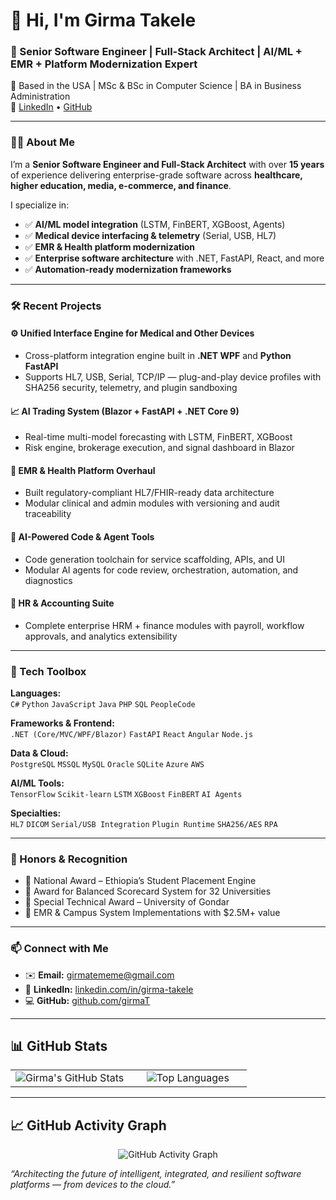 # 👋 Hi, I'm Girma Takele

### 🚀 Senior Software Engineer | Full-Stack Architect | AI/ML + EMR + Platform Modernization Expert  
📍 Based in the USA | MSc & BSc in Computer Science | BA in Business Administration  
🔗 [LinkedIn](https://www.linkedin.com/in/girma-takele/) • [GitHub](https://github.com/girmaT)

---

### 👨‍💻 About Me

I’m a **Senior Software Engineer and Full-Stack Architect** with over **15 years** of experience delivering enterprise-grade software across **healthcare, higher education, media, e-commerce, and finance**.

I specialize in:
- ✅ **AI/ML model integration** (LSTM, FinBERT, XGBoost, Agents)
- ✅ **Medical device interfacing & telemetry** (Serial, USB, HL7)
- ✅ **EMR & Health platform modernization**
- ✅ **Enterprise software architecture** with .NET, FastAPI, React, and more
- ✅ **Automation-ready modernization frameworks**

---

### 🛠 Recent Projects

#### ⚙️ Unified Interface Engine for Medical and Other Devices  
- Cross-platform integration engine built in **.NET WPF** and **Python FastAPI**  
- Supports HL7, USB, Serial, TCP/IP — plug-and-play device profiles with SHA256 security, telemetry, and plugin sandboxing

#### 📈 AI Trading System (Blazor + FastAPI + .NET Core 9)  
- Real-time multi-model forecasting with LSTM, FinBERT, XGBoost  
- Risk engine, brokerage execution, and signal dashboard in Blazor

#### 🏥 EMR & Health Platform Overhaul  
- Built regulatory-compliant HL7/FHIR-ready data architecture  
- Modular clinical and admin modules with versioning and audit traceability

#### 🤖 AI-Powered Code & Agent Tools  
- Code generation toolchain for service scaffolding, APIs, and UI  
- Modular AI agents for code review, orchestration, automation, and diagnostics

#### 💼 HR & Accounting Suite  
- Complete enterprise HRM + finance modules with payroll, workflow approvals, and analytics extensibility

---

### 🧰 Tech Toolbox

**Languages:**  
`C#` `Python` `JavaScript` `Java` `PHP` `SQL` `PeopleCode`

**Frameworks & Frontend:**  
`.NET (Core/MVC/WPF/Blazor)` `FastAPI` `React` `Angular` `Node.js`

**Data & Cloud:**  
`PostgreSQL` `MSSQL` `MySQL` `Oracle` `SQLite` `Azure` `AWS`

**AI/ML Tools:**  
`TensorFlow` `Scikit-learn` `LSTM` `XGBoost` `FinBERT` `AI Agents`

**Specialties:**  
`HL7` `DICOM` `Serial/USB Integration` `Plugin Runtime` `SHA256/AES` `RPA`

---

### 📌 Honors & Recognition

- 🏅 National Award – Ethiopia’s Student Placement Engine  
- 🏅 Award for Balanced Scorecard System for 32 Universities  
- 🏅 Special Technical Award – University of Gondar  
- 🏅 EMR & Campus System Implementations with $2.5M+ value

---

### 📫 Connect with Me

- ✉️ **Email:** girmatememe@gmail.com  
- 🔗 **LinkedIn:** [linkedin.com/in/girma-takele](https://www.linkedin.com/in/girma-takele)  
- 💻 **GitHub:** [github.com/girmaT](https://github.com/girmaT)

---

## 📊 GitHub Stats

<!-- Stats & Languages side-by-side with no table borders -->
<table style="width:100%; border-collapse:collapse; border:none;">
  <tr style="border:none;">
    <td style="width:50%; text-align:center; vertical-align:top; border:none;">
      <img src="https://my-github-stats-orcin.vercel.app/api?username=girmaT&show_icons=true&theme=yeblu&count_private=true" alt="Girma's GitHub Stats" style="max-width:100%; border:none;" />
    </td>
    <td style="width:50%; text-align:center; vertical-align:top; border:none;">
      <img src="https://my-github-stats-orcin.vercel.app/api/top-langs/?username=girmaT&layout=compact&theme=yeblu&langs_count=10&hide=html,css" alt="Top Languages" style="max-width:100%; border:none;" />
    </td>
  </tr>
</table>

---


## 📈 GitHub Activity Graph

<p align="center">
  <img src="https://github-readme-activity-graph.vercel.app/graph?username=girmaT&theme=yeblu" alt="GitHub Activity Graph" style="max-width:100%; border:none;" />
</p>









_“Architecting the future of intelligent, integrated, and resilient software platforms — from devices to the cloud.”_

